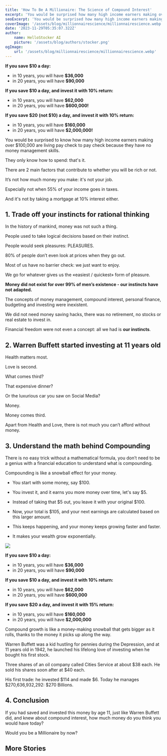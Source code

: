 ```yaml
---
title: 'How To Be A Millionaire: The Science of Compound Interest'
excerpt: 'You would be surprised how many high income earners making over $100,000 annual salary are living pay check to pay check because they have no money management skills. They only know how to spend: that is it. There are 2 main factors that contribute to whether someone will be rich or not. It is not how much money they make. It is not their job. If you save $10 a day in 10 year you will have $90,000. If you invest $10 a day in the stock market in 10 years you will have $2,000,000! Warren Buffett was hustling for pennies and at 11 years he launched his love of markets and investing when he bought his first stock! Today he manages $270,450,230,038...'
seoExcerpt: 'You would be surprised how many high income earners making over $100,000 annual salary are living pay check to pay check because they have no money management skills. They only know how to spend: that is it. There are 2 main factors that contribute to whether someone will be rich or not. It is not how much money they make. It is not their job. If you save $10 a day in 10 year you will have $90,000. If you invest $10 a day in the stock market in 10 years you will have $2,000,000! Warren Buffett was hustling for pennies and at 11 years he launched his love of markets and investing when he bought his first stock! Today he manages $270,450,230,038...'
coverImage: '/assets/blog/millionnairescience/millionnairescience.webp'
date: '2023-11-29T05:35:07.322Z'
author:
    name: HelloStocker AI
    picture: '/assets/blog/authors/stocker.png'
ogImage:
    url: '/assets/blog/millionnairescience/millionnairescience.webp'
---
```


**If you save $10 a day:**
- in 10 years, you will have **$36,000**
- in 20 years, you will have **$90,000**

**If you save $10 a day, and invest it with 10% return:**
- in 10 years, you will have **$62,000**
- in 20 years, you will have **$600,000!**

**If you save $20 (not $10) a day, and invest it with 10% return:**
- in 10 years, you will have **$160,000**
- in 20 years, you will have **$2,000,000!**


You would be surprised to know how many high income earners making over $100,000 are living pay check to pay check because they have no money management skills.

They only know how to spend: that's it.

There are 2 main factors that contribute to whether you will be rich or not.

It’s not how much money you make: it's not your job.

Especially not when 55% of your income goes in taxes.

And it's not by taking a mortgage at 10% interest either.


## 1. Trade off your instincts for rational thinking

In the history of mankind, money was not such a thing. 

People used to take logical decisions based on their instinct.

People would seek pleasures: PLEASURES.

80% of people don’t even look at prices when they go out.

Most of us have no barrier check: we just want to enjoy.

We go for whatever gives us the «easiest / quickest» form of pleasure.

**Money did not exist for over 99% of men’s existence - our instincts have not adapted.**

The concepts of money management, compound interest, personal finance, budgeting and investing were inexistent. 

We did not need money saving hacks, there was no retirement, no stocks or real estate to invest in.

Financial freedom were not even a concept: all we had is **our instincts**.


## 2. Warren Buffett started investing at 11 years old

Health matters most.

Love is second.

What comes third? 

That expensive dinner? 

Or the luxurious car you saw on Social Media?

Money. 

Money comes third.

Apart from Health and Love, there is not much you can’t afford without money.


## 3. Understand the math behind Compounding

There is no easy trick without a mathematical formula, you don’t need to be a genius with a financial education to understand what is compounding.

Compounding is like a snowball effect for your money.

- You start with some money, say $100.

- You invest it, and it earns you more money over time, let's say $5.

- Instead of taking that $5 out, you leave it with your original $100.

- Now, your total is $105, and your next earnings are calculated based on this larger amount.

- This keeps happening, and your money keeps growing faster and faster.

- It makes your wealth grow exponentially.

![](/assets/blog/millionnairescience/snowball.png)

**If you save $10 a day:**
- in 10 years, you will have **$36,000**
- in 20 years, you will have **$90,000**

**If you save $10 a day, and invest it with 10% return:**
- in 10 years, you will have **$62,000**
- in 20 years, you will have **$600,000**

**If you save $20 a day, and invest it with 15% return:**
- in 10 years, you will have **$160,000**
- in 20 years, you will have **$2,000,000**

Compound growth is like a money-making snowball that gets bigger as it rolls, thanks to the money it picks up along the way.

Warren Buffett was a kid hustling for pennies during the Depression, and at 11 years old in 1942, he launched his lifelong love of investing when he bought his first stock. 

Three shares of an oil company called Cities Service at about $38 each. He sold his shares soon after at $40 each.

His first trade: he invested $114 and made $6. Today he manages $270,636,932,292: $270 Billions.

## 4. Conclusion

If you had saved and invested this money by age 11, just like Warren Buffett did, and knew about compound interest, how much money do you think you would have today? 

Would you be a Millionaire by now?

## **More Stories**